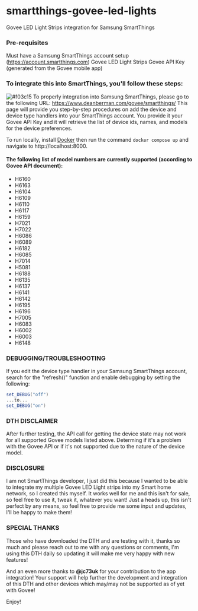 # smartthings-govee-led-lights
Govee LED Light Strips integration for Samsung SmartThings

### Pre-requisites
Must have a Samsung SmartThings account setup (https://account.smartthings.com)
Govee LED Light Strips
Govee API Key (generated from the Govee mobile app)

### To integrate this into SmartThings, you'll follow these steps:
![#f03c15](https://via.placeholder.com/15/f03c15/000000?text=+) To properly integration into Samsung SmartThings, please go to the following URL: https://www.deanberman.com/govee/smartthings/
This page will provide you step-by-step procedures on add the device and device type handlers into your SmartThings account.  You provide it your Govee API Key and it will retrieve the list of device ids, names, and models for the device preferences.

To run locally, install [Docker](https://docs.docker.com/get-docker/) then run the command ```docker compose up``` and navigate to http://localhost:8000.

#### The following list of model numbers are currently supported (according to Govee API document):
- H6160
- H6163
- H6104
- H6109
- H6110
- H6117
- H6159
- H7021
- H7022
- H6086
- H6089
- H6182
- H6085
- H7014
- H5081
- H6188
- H6135
- H6137
- H6141
- H6142
- H6195
- H6196
- H7005
- H6083
- H6002
- H6003
- H6148

### DEBUGGING/TROUBLESHOOTING
If you edit the device type handler in your Samsung SmartThings account, search for the "refresh()" function and enable debugging by setting the following:  
```groovy
set_DEBUG("off")
...to...
set_DEBUG("on")
```

### DTH DISCLAIMER
After further testing, the API call for getting the device state may not work for all supported Govee models listed above.  Determing if it's a problem with the Govee API or if it's not supported due to the nature of the device model.

### DISCLOSURE
I am not SmartThings developer, I just did this because I wanted to be able to integrate my multiple Govee LED Light strips into my Smart home network, so I created this myself.  It works well for me and this isn't for sale, so feel free to use it, tweak it, whatever you want!
Just a heads up, this isn't perfect by any means, so feel free to provide me some input and updates, I'll be happy to make them!

### SPECIAL THANKS
Those who have downloaded the DTH and are testing with it, thanks so much and please reach out to me with any questions or comments, I'm using this DTH daily so updating it will make me very happy with new features!

And an even more thanks to **@jc73uk** for your contribution to the app integration!  Your support will help further the development and integration of this DTH and other devices which may/may not be supported as of yet with Govee!

Enjoy!
